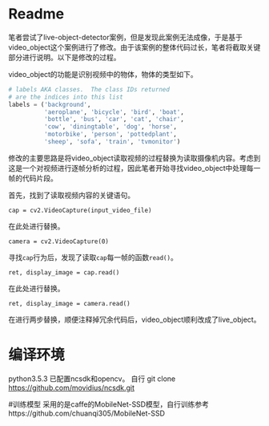 # Readme

笔者尝试了live-object-detector案例，但是发现此案例无法成像，于是基于video_object这个案例进行了修改。由于该案例的整体代码过长，笔者将截取关键部分进行说明。以下是修改的过程。

video_object的功能是识别视频中的物体，物体的类型如下。

```python
# labels AKA classes.  The class IDs returned
# are the indices into this list
labels = ('background',
          'aeroplane', 'bicycle', 'bird', 'boat',
          'bottle', 'bus', 'car', 'cat', 'chair',
          'cow', 'diningtable', 'dog', 'horse',
          'motorbike', 'person', 'pottedplant',
          'sheep', 'sofa', 'train', 'tvmonitor')
```

修改的主要思路是将video_object读取视频的过程替换为读取摄像机内容。考虑到这是一个对视频进行逐帧分析的过程，因此笔者开始寻找video_object中处理每一帧的代码片段。

首先，找到了读取视频内容的关键语句。

`cap = cv2.VideoCapture(input_video_file)`

在此处进行替换。

`camera = cv2.VideoCapture(0)`

寻找`cap`行为后，发现了读取`cap`每一帧的函数`read()`。

`ret, display_image = cap.read()`

在此处进行替换。

`ret, display_image = camera.read()`

在进行两步替换，顺便注释掉冗余代码后，video_object顺利改成了live_object。

# 编译环境
python3.5.3
已配置ncsdk和opencv。
自行 git clone https://github.com/movidius/ncsdk.git

#训练模型
采用的是caffe的MobileNet-SSD模型，自行训练参考https://github.com/chuanqi305/MobileNet-SSD
